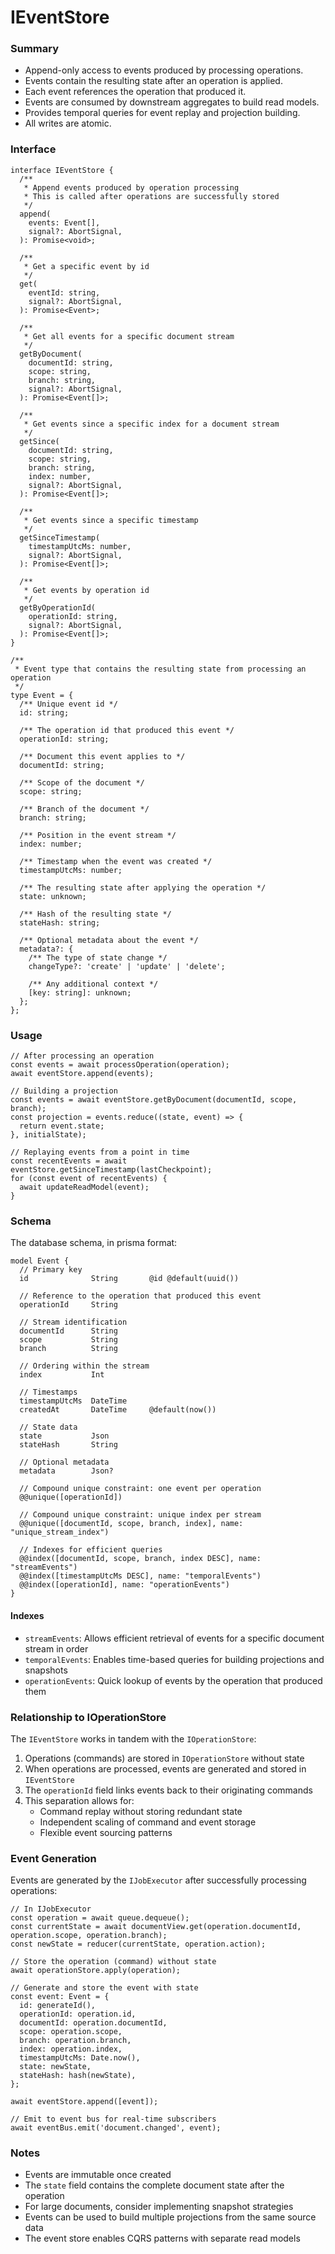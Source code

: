 # IEventStore

### Summary

- Append-only access to events produced by processing operations.
- Events contain the resulting state after an operation is applied.
- Each event references the operation that produced it.
- Events are consumed by downstream aggregates to build read models.
- Provides temporal queries for event replay and projection building.
- All writes are atomic.

### Interface

```tsx
interface IEventStore {
  /**
   * Append events produced by operation processing
   * This is called after operations are successfully stored
   */
  append(
    events: Event[],
    signal?: AbortSignal,
  ): Promise<void>;
  
  /**
   * Get a specific event by id
   */
  get(
    eventId: string,
    signal?: AbortSignal,
  ): Promise<Event>;
  
  /**
   * Get all events for a specific document stream
   */
  getByDocument(
    documentId: string,
    scope: string,
    branch: string,
    signal?: AbortSignal,
  ): Promise<Event[]>;
  
  /**
   * Get events since a specific index for a document stream
   */
  getSince(
    documentId: string,
    scope: string,
    branch: string,
    index: number,
    signal?: AbortSignal,
  ): Promise<Event[]>;
  
  /**
   * Get events since a specific timestamp
   */
  getSinceTimestamp(
    timestampUtcMs: number,
    signal?: AbortSignal,
  ): Promise<Event[]>;
  
  /**
   * Get events by operation id
   */
  getByOperationId(
    operationId: string,
    signal?: AbortSignal,
  ): Promise<Event[]>;
}

/**
 * Event type that contains the resulting state from processing an operation
 */
type Event = {
  /** Unique event id */
  id: string;
  
  /** The operation id that produced this event */
  operationId: string;
  
  /** Document this event applies to */
  documentId: string;
  
  /** Scope of the document */
  scope: string;
  
  /** Branch of the document */
  branch: string;
  
  /** Position in the event stream */
  index: number;
  
  /** Timestamp when the event was created */
  timestampUtcMs: number;
  
  /** The resulting state after applying the operation */
  state: unknown;
  
  /** Hash of the resulting state */
  stateHash: string;
  
  /** Optional metadata about the event */
  metadata?: {
    /** The type of state change */
    changeType?: 'create' | 'update' | 'delete';
    
    /** Any additional context */
    [key: string]: unknown;
  };
};
```

### Usage

```tsx
// After processing an operation
const events = await processOperation(operation);
await eventStore.append(events);

// Building a projection
const events = await eventStore.getByDocument(documentId, scope, branch);
const projection = events.reduce((state, event) => {
  return event.state;
}, initialState);

// Replaying events from a point in time
const recentEvents = await eventStore.getSinceTimestamp(lastCheckpoint);
for (const event of recentEvents) {
  await updateReadModel(event);
}
```

### Schema

The database schema, in prisma format:

```prisma
model Event {
  // Primary key
  id              String       @id @default(uuid())
  
  // Reference to the operation that produced this event
  operationId     String
  
  // Stream identification
  documentId      String
  scope           String
  branch          String
  
  // Ordering within the stream
  index           Int
  
  // Timestamps
  timestampUtcMs  DateTime
  createdAt       DateTime     @default(now())
  
  // State data
  state           Json
  stateHash       String
  
  // Optional metadata
  metadata        Json?
  
  // Compound unique constraint: one event per operation
  @@unique([operationId])
  
  // Compound unique constraint: unique index per stream
  @@unique([documentId, scope, branch, index], name: "unique_stream_index")
  
  // Indexes for efficient queries
  @@index([documentId, scope, branch, index DESC], name: "streamEvents")
  @@index([timestampUtcMs DESC], name: "temporalEvents")
  @@index([operationId], name: "operationEvents")
}
```

#### Indexes

- `streamEvents`: Allows efficient retrieval of events for a specific document stream in order
- `temporalEvents`: Enables time-based queries for building projections and snapshots
- `operationEvents`: Quick lookup of events by the operation that produced them

### Relationship to IOperationStore

The `IEventStore` works in tandem with the `IOperationStore`:

1. Operations (commands) are stored in `IOperationStore` without state
2. When operations are processed, events are generated and stored in `IEventStore`
3. The `operationId` field links events back to their originating commands
4. This separation allows for:
   - Command replay without storing redundant state
   - Independent scaling of command and event storage
   - Flexible event sourcing patterns

### Event Generation

Events are generated by the `IJobExecutor` after successfully processing operations:

```tsx
// In IJobExecutor
const operation = await queue.dequeue();
const currentState = await documentView.get(operation.documentId, operation.scope, operation.branch);
const newState = reducer(currentState, operation.action);

// Store the operation (command) without state
await operationStore.apply(operation);

// Generate and store the event with state
const event: Event = {
  id: generateId(),
  operationId: operation.id,
  documentId: operation.documentId,
  scope: operation.scope,
  branch: operation.branch,
  index: operation.index,
  timestampUtcMs: Date.now(),
  state: newState,
  stateHash: hash(newState),
};

await eventStore.append([event]);

// Emit to event bus for real-time subscribers
await eventBus.emit('document.changed', event);
```

### Notes

- Events are immutable once created
- The `state` field contains the complete document state after the operation
- For large documents, consider implementing snapshot strategies
- Events can be used to build multiple projections from the same source data
- The event store enables CQRS patterns with separate read models